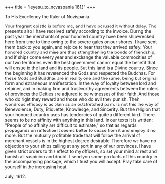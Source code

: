 +++
title = "ieyesu_to_novaspania 1612"
+++

To His Excellency the Ruler of Novispania.

Your fragrant epistle is before me, and I have perused it without delay. The presents also I have received safely according to the invoice. During the past year the merchants of your honored country have been shipwrecked here from time to time owing to the severe gales on our shores. I have sent them back to you again, and rejoice to hear that they arrived safely. Your honored country and mine are thus strengthening the bonds of friendship, and if ships come every year and exchange the valuable commodities of our two territories even the best government cannot equal the benefit that will ensue to the land and its people. But this land is a Divine country. Since the beginning it has reverenced the Gods and respected the Buddhas. For these Gods and Buddhas are in reality one and the same, being but original form and extraneous manifestation. In the way of loyalty between lord and retainer, and in making firm and trustworthy agreements between the rulers of provinces the Deities are adjured to be witnesses of their faith. And those who do right they reward and those who do evil they punish. Their wondrous efficacy is as plain as an outstretched palm. Is not this the way of Benevolence, Duty, Etiquette, Knowledge, and Sincerity. But the religion that your honored country uses has tendencies of quite a different kind. There seems to be no affinity with anything in this land. In our texts it is written: "People of no affinity are difficult to estimate," so that as regards propaganda on reflection it seems better to cease from it and employ it no more. But the mutually profitable trade that will follow the arrival of merchant vessels is in the highest degree desirable. Therefore we have no objection to your ships calling at any port in any of our provinces. I have given strict orders to this effect to my officers, so set your mind at rest and banish all suspicion and doubt. I send you some products of this country in the accompanying package, which I trust you will accept. Pray take care of yourself in the increasing heat.

July, 1612.